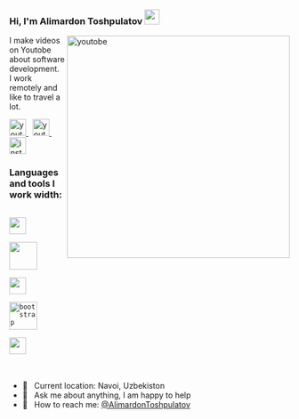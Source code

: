### Hi, I'm Alimardon Toshpulatov <img src="https://media.giphy.com/media/hvRJCLFzcasrR4ia7z/giphy.gif" width="27px">

<img src="https://camo.githubusercontent.com/97fca01f61f31536ad820ff9d0cc1ae8ab1e4963aa6d9b8186a181e00a836755/68747470733a2f2f7777772e77337765627363686f6f6c2e636f6d2f77702d636f6e74656e742f75706c6f6164732f323032322f31302f646576656c6f7065722e676966" alt="youtobe" width="400px" align="right">

I make videos on Youtobe about software development. <br>
I work remotely and like to travel a lot.

<a href="https://www.youtube.com/channel/UCaN88rI2GaxJi58_mL6JbwA" target="_blank">
    <img src="https://www.freepnglogos.com/uploads/video-youtube-icon-27.png" alt="youtobe" width="30px">
</a>
&nbsp;
<a href="https://t.me/webdunyosi" target="_blank">
    <img src="https://www.freepnglogos.com/uploads/telegram-logo-4.png" alt="youtobe" width="30px">
</a>
&nbsp;
<a href="https://www.instagram.com/alimardon_toshpulatov/" target="_blank">
    <img src="https://nationalzoo.com.au/wp-content/uploads/2018/11/instagram-png-instagram-png-logo-1455-1024x1024.png" alt="instagram" width="30px">
</a>
<br>

### Languages and tools I work width:

<code> <img src="https://brandslogos.com/wp-content/uploads/images/large/html-logo-black-and-white.png" alt="" width="30px"> </code>
<code> <img src="https://brandslogos.com/wp-content/uploads/images/large/css3-logo-black-and-white.png" alt="" width="50px"> </code>
<code> <img src="https://www.nicepng.com/png/full/377-3771906_sass-sass-sass-sass-logo-white-png.png" alt="" width="30px"> </code>
<code> <img src="https://upload.wikimedia.org/wikipedia/commons/thumb/b/b2/Bootstrap_logo.svg/1280px-Bootstrap_logo.svg.png" alt="bootstrap" width="50px"> </code>
<code> <img src="https://www.vhv.rs/dpng/d/456-4562295_library-of-javascript-icon-graphic-freeuse-png-files.png" width="30px"> </code>
<br><br>

- 📍 &nbsp; Current location: Navoi, Uzbekiston
- 📝 &nbsp; Ask me about anything, I am happy to help
- 📨 &nbsp; How to reach me: [@AlimardonToshpulatov](@AlimardonToshpulatov)
